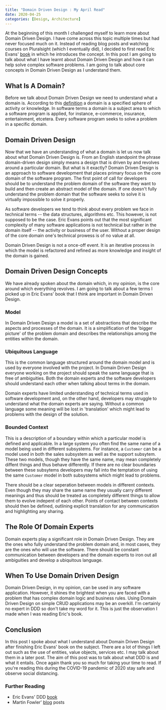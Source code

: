 ```yaml
---
title: "Domain Driven Design : My April Read"
date: 2020-04-25
categories: [Design, Architecture]
---
```


At the beginning of this month I challenged myself to learn more about Domain Driven Design. I have come across this topic multiple times but had never focused much on it. Instead of reading blog posts and watching courses on Pluralsight (which I eventually did), I decided to first read Eric Evans' [book](https://www.amazon.com/Domain-Driven-Design-Tackling-Complexity-Software/dp/0321125215) in which he introduces the concept. In this post I am going to talk about what I have learnt about Domain Driven Design and how it can help solve complex software problems. I am going to talk about core concepts in Domain Driven Design as I understand them.

## What Is A Domain?

Before we talk about Domain Driven Design we need to understand what a domain is. According to this [definition](https://www.lexico.com/en/definition/domain) a domain is a specified sphere of activity or knowledge. In software terms a domain is a subject area to which a software program is applied, for instance, e-commerce, insurance, entertainment, etcetera. Every software program seeks to solve a problem in a specific domain.

## Domain Driven Design

Now that we have an understanding of what a domain is let us now talk about what Domain Driven Design is. From an English standpoint the phrase domain-driven design simply means a design that is driven by and revolves around a particular domain. But what is it exactly? Domain Driven Design is an approach to software development that places primary focus on the core domain of the software program. The first point of call for developers should be to understand the problem domain of the software they want to build and then create an abstract model of the domain. If one doesn't fully understand the problem domain that the software seeks to solve it is virtually impossible to solve it properly.

As software developers we tend to think about every problem we face in technical terms -- the data structures, algorithms etc. This however, is not supposed to be the case. Eric Evans points out that the most significant complexity of many software applications is not technical but rather in the domain itself -- the activity or business of the user. Without a proper design of the core domain one's technical prowess is of no value at all.

Domain Driven Design is not a once-off event. It is an iterative process in which the model is refactored and refined as more knowledge and insight of the domain is gained.

## Domain Driven Design Concepts

We have already spoken about the domain which, in my opinion, is the core around which everything revolves. I am going to talk about a few terms I picked up in Eric Evans' book that I think are important in Domain Driven Design.

### Model

In Domain Driven Design a model is a set of abstractions that describe the aspects and processes of the domain. It is a simplification of the 'bigger picture' of the problem domain and describes the relationships among the entities within the domain.

### Ubiquitous Language

This is the common language structured around the domain model and is used by everyone involved with the project. In Domain Driven Design everyone working on the project should speak the same language that is free of ambiguities. Both the domain experts and the software developers should understand each other when talking about terms in the domain.

Domain experts have limited understanding of technical terms used in software development and, on the other hand, developers may struggle to understand what the domain experts are saying. Without a common language some meaning will be lost in 'translation' which might lead to problems with the design of the solution.

### Bounded Context

This is a description of a boundary within which a particular model is defined and applicable. In a large system you often find the same name of a model being used in different subsystems. For instance, a `Customer` can be a model used in both the sales subsystem as well as the support subsytem. These two models, though they have the same name, may mean completely diffent things and thus behave differently. If there are no clear boundaries between these subsytems developers may fall into the temptation of using the same `Customer` model in both subsystems which might lead to problems.

There should be a clear seperation between models in different contexts. Even though they may share the same name they usually carry different meanings and thus should be treated as completely different things to allow them to evolve indepent of each other. Points of contact between contexts should then be defined, outlining explicit translation for any communication and highlighting any sharing.

## The Role Of Domain Experts

Domain experts play a significant role in Domain Driven Design. They are the ones who fully understand the problem domain and, in most cases, they are the ones who will use the software. There should be constant communication between developers and the domain experts to iron out all ambiguities and develop a ubiquitous language.

## When To Use Domain Driven Design

Domain Driven Design, in my opinion, can be used in any software application. However, it shines the brightest when you are faced with a problem that has complex domain logic and business rules. Using Domain Driven Design on simple CRUD applications may be an overkill. I'm certainly no expert in DDD so don't take my word for it. This is just the observation I made when I was reading Eric's book.

## Conclusion

In this post I spoke about what I understand about Domain Driven Design after finishing Eric Evans' book on the subject. There are a lot of things I left out such as the use of entities, value objects, services etc. I may talk about them in a later post. The aim of this post was to talk about what DDD is and what it entails. Once again thank you so much for taking your time to read. If you're reading this during the COVID-19 pandemic of 2020 stay safe and observe social distancing.

### Further Reading

- Eric Evans' DDD [book](https://www.amazon.com/Domain-Driven-Design-Tackling-Complexity-Software/dp/0321125215)
- Martin Fowler' [blog](https://martinfowler.com/tags/domain%20driven%20design.html) posts

